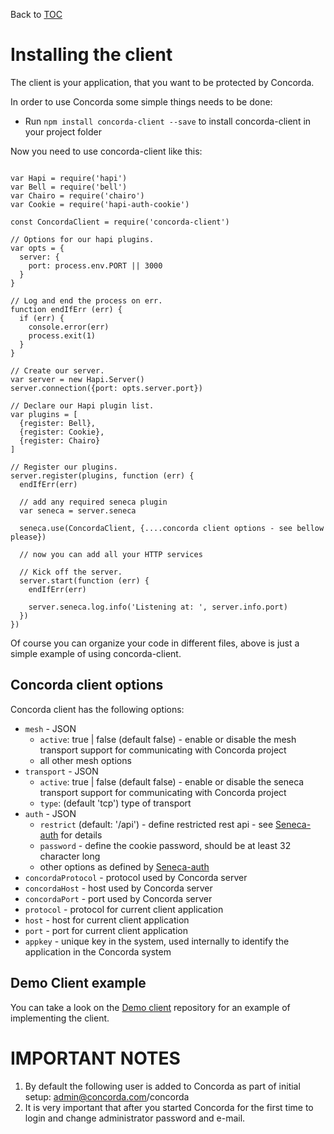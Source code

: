 Back to [TOC](../Readme.md)

# Installing the client

The client is your application, that you want to be protected by Concorda.

In order to use Concorda some simple things needs to be done:

 * Run `npm install concorda-client --save` to install concorda-client in your project folder

Now you need to use concorda-client like this:
 
```

var Hapi = require('hapi')
var Bell = require('bell')
var Chairo = require('chairo')
var Cookie = require('hapi-auth-cookie')

const ConcordaClient = require('concorda-client')

// Options for our hapi plugins.
var opts = {
  server: {
    port: process.env.PORT || 3000
  }
}

// Log and end the process on err.
function endIfErr (err) {
  if (err) {
    console.error(err)
    process.exit(1)
  }
}

// Create our server.
var server = new Hapi.Server()
server.connection({port: opts.server.port})

// Declare our Hapi plugin list.
var plugins = [
  {register: Bell},
  {register: Cookie},
  {register: Chairo}
]

// Register our plugins.
server.register(plugins, function (err) {
  endIfErr(err)

  // add any required seneca plugin
  var seneca = server.seneca
  
  seneca.use(ConcordaClient, {....concorda client options - see bellow please})

  // now you can add all your HTTP services

  // Kick off the server.
  server.start(function (err) {
    endIfErr(err)

    server.seneca.log.info('Listening at: ', server.info.port)
  })
})
```

Of course you can organize your code in different files, above is just a simple example of using concorda-client. 

## Concorda client options

Concorda client has the following options:

 - ```mesh``` - JSON
    - ```active```: true | false (default false) - enable or disable the mesh transport support for communicating with Concorda project
    - all other mesh options
 - ```transport``` - JSON
    - ```active```: true | false (default false) - enable or disable the seneca transport support for communicating with Concorda project
    - ```type```:  (default 'tcp') type of transport
 - ```auth``` - JSON
    - ```restrict``` (default: '/api') - define restricted rest api - see [Seneca-auth](https://github.com/senecajs/seneca-auth) for details
    - ```password``` - define the cookie password, should be at least 32 character long
    - other options as defined by [Seneca-auth](https://github.com/senecajs/seneca-auth)
 - ```concordaProtocol``` - protocol used by Concorda server  
 - ```concordaHost``` - host used by Concorda server  
 - ```concordaPort``` - port used by Concorda server  
 - ```protocol``` - protocol for current client application  
 - ```host``` - host for current client application  
 - ```port``` - port for current client application
 - ```appkey``` - unique key in the system, used internally to identify the application in the Concorda system
      
      
## Demo Client example

You can take a look on the [Demo client](https://github.com/Concorda/concorda-client-demo) repository for an example of implementing the client.

IMPORTANT NOTES
===============

1. By default the following user is added to Concorda as part of initial setup: admin@concorda.com/concorda
2. It is very important that after you started Concorda for the first time to login and change administrator password and e-mail.